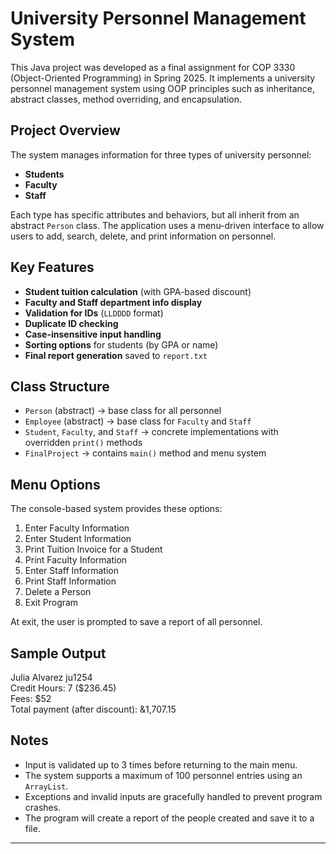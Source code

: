 
# University Personnel Management System

This Java project was developed as a final assignment for COP 3330 (Object-Oriented Programming) in Spring 2025. It implements a university personnel management system using OOP principles such as inheritance, abstract classes, method overriding, and encapsulation.

## Project Overview

The system manages information for three types of university personnel:

- **Students**
- **Faculty**
- **Staff**

Each type has specific attributes and behaviors, but all inherit from an abstract `Person` class. The application uses a menu-driven interface to allow users to add, search, delete, and print information on personnel.

## Key Features

- **Student tuition calculation** (with GPA-based discount)
- **Faculty and Staff department info display**
- **Validation for IDs** (`LLDDDD` format)
- **Duplicate ID checking**
- **Case-insensitive input handling**
- **Sorting options** for students (by GPA or name)
- **Final report generation** saved to `report.txt`

## Class Structure

- `Person` (abstract) → base class for all personnel
- `Employee` (abstract) → base class for `Faculty` and `Staff`
- `Student`, `Faculty`, and `Staff` → concrete implementations with overridden `print()` methods
- `FinalProject` → contains `main()` method and menu system

## Menu Options

The console-based system provides these options:

1. Enter Faculty Information  
2. Enter Student Information  
3. Print Tuition Invoice for a Student  
4. Print Faculty Information  
5. Enter Staff Information  
6. Print Staff Information  
7. Delete a Person  
8. Exit Program  

At exit, the user is prompted to save a report of all personnel.

## Sample Output

Julia  Alvarez ju1254  
Credit Hours: 7 ($236.45)  
Fees: $52  
Total payment (after discount): &1,707.15  

## Notes

- Input is validated up to 3 times before returning to the main menu.
- The system supports a maximum of 100 personnel entries using an `ArrayList`.
- Exceptions and invalid inputs are gracefully handled to prevent program crashes.
- The program will create a report of the people created and save it to a file.

---

